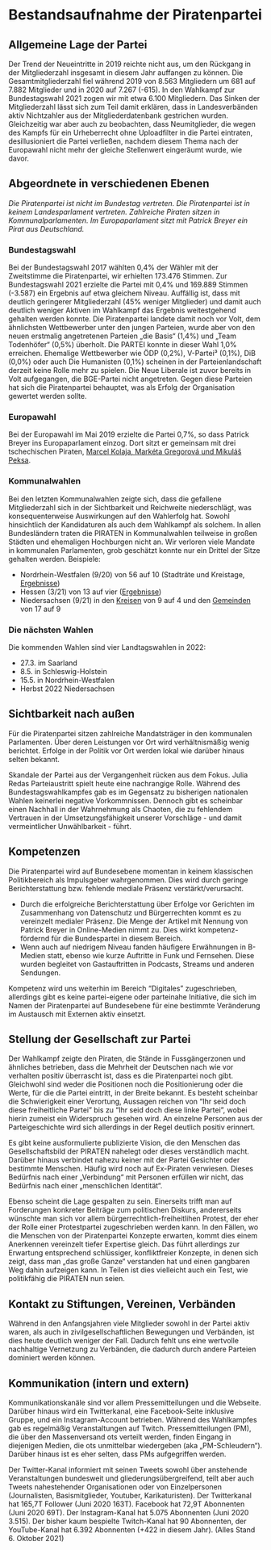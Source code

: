 # Bestandsaufnahme der Piratenpartei

## Allgemeine Lage der Partei

Der Trend der Neueintritte in 2019 reichte nicht aus, um den Rückgang in der Mitgliederzahl insgesamt in diesem Jahr auffangen zu können. Die Gesamtmitgliederzahl fiel während 2019 von 8.563 Mitgliedern um 681 auf 7.882 Mitglieder und in 2020 auf 7.267 (-615). In den Wahlkampf zur Bundestagswahl 2021 zogen wir mit etwa 6.100 Mitgliedern. Das Sinken der Mitgliederzahl lässt sich zum Teil damit erklären, dass in Landesverbänden aktiv Nichtzahler aus der Mitgliederdatenbank gestrichen wurden. Gleichzeitig war aber auch zu beobachten, dass Neumitglieder, die wegen des Kampfs für ein Urheberrecht ohne Uploadfilter in die Partei eintraten, desillusioniert die Partei verließen, nachdem diesem Thema nach der Europawahl nicht mehr der gleiche Stellenwert eingeräumt wurde, wie davor.

## Abgeordnete in verschiedenen Ebenen

_Die Piratenpartei ist nicht im Bundestag vertreten. Die Piratenpartei ist in keinem Landesparlament vertreten. Zahlreiche Piraten sitzen in Kommunalparlamenten. Im Europaparlament sitzt mit Patrick Breyer ein Pirat aus Deutschland._

### Bundestagswahl
Bei der Bundestagswahl 2017 wählten 0,4% der Wähler mit der Zweitstimme die Piratenpartei, wir erhielten 173.476 Stimmen. Zur Bundestagswahl 2021 erzielte die Partei mit 0,4% und 169.889 Stimmen (-3.587) ein Ergebnis auf etwa gleichem Niveau. Auffällig ist, dass mit deutlich geringerer Mitgliederzahl (45% weniger Mitglieder) und damit auch deutlich weniger Aktiven im Wahlkampf das Ergebnis weitestgehend gehalten werden konnte.
Die Piratenpartei landete damit noch vor Volt, dem ähnlichsten Wettbewerber unter den jungen Parteien, wurde aber von den neuen erstmalig angetretenen Parteien „die Basis“ (1,4%) und „Team Todenhöfer“ (0,5%) überholt. Die PARTEI konnte in dieser Wahl 1,0% erreichen.
Ehemalige Wettbewerber wie ÖDP (0,2%), V-Partei³ (0,1%), DiB (0,0%) oder auch Die Humanisten (0,1%) scheinen in der Parteienlandschaft derzeit keine Rolle mehr zu spielen. Die Neue Liberale ist zuvor bereits in Volt aufgegangen, die BGE-Partei nicht angetreten. Gegen diese Parteien hat sich die Piratenpartei behauptet, was als Erfolg der Organisation gewertet werden sollte.

### Europawahl
Bei der Europawahl im Mai 2019 erzielte die Partei 0,7%, so dass Patrick Breyer ins Europaparlament einzog. Dort sitzt er gemeinsam mit drei tschechischen Piraten, [Marcel Kolaja, Markéta Gregorová und Mikuláš Peksa][1].

### Kommunalwahlen
Bei den letzten Kommunalwahlen zeigte sich, dass die gefallene Mitgliederzahl sich in der Sichtbarkeit und Reichweite niederschlägt, was konsequenterweise Auswirkungen auf den Wahlerfolg hat. Sowohl hinsichtlich der Kandidaturen als auch dem Wahlkampf als solchem. In allen Bundesländern traten die PIRATEN in Kommunalwahlen teilweise in großen Städten und ehemaligen Hochburgen nicht an. Wir verloren viele Mandate in kommunalen Parlamenten, grob geschätzt konnte nur ein Drittel der Sitze gehalten werden.
Beispiele:
* Nordrhein-Westfalen (9/20) von 56 auf 10 (Stadträte und Kreistage, [Ergebnisse][2])
* Hessen (3/21) von 13 auf vier ([Ergebnisse][3])
* Niedersachsen (9/21) in den [Kreisen][4] von 9 auf 4 und den [Gemeinden][5] von 17 auf 9

### Die nächsten Wahlen
Die kommenden Wahlen sind vier Landtagswahlen in 2022:
- 27.3. im Saarland
- 8.5. in Schleswig-Holstein
- 15.5. in Nordrhein-Westfalen
- Herbst 2022 Niedersachsen  

## Sichtbarkeit nach außen

Für die Piratenpartei sitzen zahlreiche Mandatsträger in den kommunalen Parlamenten. Über deren Leistungen vor Ort wird verhältnismäßig wenig berichtet. Erfolge in der Politik vor Ort werden lokal wie darüber hinaus selten bekannt.

Skandale der Partei aus der Vergangenheit rücken aus dem Fokus. Julia Redas Parteiaustritt spielt heute eine nachrangige Rolle. Während des Bundestagswahlkampfes gab es im Gegensatz zu bisherigen nationalen Wahlen keinerlei negative Vorkommnissen. Dennoch gibt es scheinbar einen Nachhall in der Wahrnehmung als Chaoten, die zu fehlendem Vertrauen in der Umsetzungsfähigkeit unserer Vorschläge - und damit vermeintlicher Unwählbarkeit - führt.

## Kompetenzen

Die Piratenpartei wird auf Bundesebene momentan in keinem klassischen Politikbereich als Impulsgeber wahrgenommen. Dies wird durch geringe Berichterstattung bzw. fehlende mediale Präsenz verstärkt/verursacht.

- Durch die erfolgreiche Berichterstattung über Erfolge vor Gerichten im Zusammenhang von Datenschutz und Bürgerrechten kommt es zu vereinzelt medialer Präsenz. Die Menge der Artikel mit Nennung von Patrick Breyer in Online-Medien nimmt zu.  Dies wirkt kompetenz-fördernd für die Bundespartei in diesem Bereich.
- Wenn auch auf niedrigem Niveau fanden häufigere Erwähnungen in B-Medien statt, ebenso wie kurze Auftritte in Funk und Fernsehen. Diese wurden begleitet von Gastauftritten in Podcasts, Streams und anderen Sendungen.

Kompetenz wird uns weiterhin im Bereich “Digitales” zugeschrieben, allerdings gibt es keine partei-eigene oder parteinahe Initiative, die sich im Namen der Piratenpartei auf Bundesebene für eine bestimmte Veränderung im Austausch mit Externen aktiv einsetzt.

## Stellung der Gesellschaft zur Partei

Der Wahlkampf zeigte den Piraten, die Stände in Fussgängerzonen und ähnliches betrieben, dass die Mehrheit der Deutschen nach wie vor verhalten positiv überrascht ist, dass es die Piratenpartei noch gibt. Gleichwohl sind weder die Positionen noch die Positionierung oder die Werte, für die die Partei eintritt, in der Breite bekannt. Es besteht scheinbar die Schwierigkeit einer Verortung, Aussagen reichen von “Ihr seid doch diese freiheitliche Partei” bis zu “Ihr seid doch diese linke Partei”, wobei hierin zumeist ein Widerspruch gesehen wird. An einzelne Personen aus der Parteigeschichte wird sich allerdings in der Regel deutlich positiv erinnert.

Es gibt keine ausformulierte publizierte Vision, die den Menschen das Gesellschaftsbild der PIRATEN nahelegt oder dieses verständlich macht. Darüber hinaus verbindet nahezu keiner mit der Partei Gesichter oder bestimmte Menschen. Häufig wird noch auf Ex-Piraten verwiesen. Dieses Bedürfnis nach einer „Verbindung“ mit Personen erfüllen wir nicht, das Bedürfnis nach einer „menschlichen Identität“.

Ebenso scheint die Lage gespalten zu sein. Einerseits trifft man auf Forderungen konkreter Beiträge zum politischen Diskurs, andererseits wünschte man sich vor allem bürgerrechtlich-freiheitlihen Protest, der eher der Rolle einer Protestpartei zugeschrieben werden kann.
In den Fällen, wo die Menschen von der Piratenpartei Konzepte erwarten, kommt dies einem Anerkennen vereinzelt tiefer Expertise gleich. Das führt allerdings zur Erwartung entsprechend schlüssiger, konfliktfreier Konzepte, in denen sich zeigt, dass man „das große Ganze“ verstanden hat und einen gangbaren Weg dahin aufzeigen kann. In Teilen ist dies vielleicht auch ein Test, wie politikfähig die PIRATEN nun seien.

## Kontakt zu Stiftungen, Vereinen, Verbänden

Während in den Anfangsjahren viele Mitglieder sowohl in der Partei aktiv waren, als auch in zivilgesellschaftlichen Bewegungen und Verbänden, ist dies heute deutlich weniger der Fall. Dadurch fehlt uns eine wertvolle nachhaltige Vernetzung zu Verbänden, die dadurch durch andere Parteien dominiert werden können.

## Kommunikation \(intern und extern\)

Kommunikationskanäle sind vor allem Pressemitteilungen und die Webseite. Darüber hinaus wird ein Twitterkanal, eine Facebook-Seite inklusive Gruppe, und ein Instagram-Account betrieben. Während des Wahlkampfes gab es regelmäßig Veranstaltungen auf Twitch. Pressemitteilungen \(PM\), die über den Massenversand ots verteilt werden, finden Eingang in diejenigen Medien, die ots unmittelbar wiedergeben \(aka „PM-Schleudern“\). Darüber hinaus ist es eher selten, dass PMs aufgegriffen werden.

Der Twitter-Kanal informiert mit seinen Tweets sowohl über anstehende Veranstaltungen bundesweit und gliederungsübergreifend, teilt aber auch Tweets nahestehender Organisationen oder von Einzelpersonen \(Journalisten, Basismitglieder, Youtuber, Karikaturisten\). Der Twitterkanal hat 165,7T Follower (Juni 2020 163T). Facebook hat 72,9T Abonnenten (Juni 2020 69T). Der Instagram-Kanal hat 5.075 Abonnenten (Juni 2020 3.515). Der bisher kaum bespielte Twitch-Kanal hat 90 Abonnenten, der YouTube-Kanal hat 6.392 Abonnenten (+422 in diesem Jahr). \(Alles Stand 6. Oktober 2021\)


[1]:	https://www.piratenpartei.de/2019/06/27/diese-vier-piraten-sind-in-das-europaparlament-eingezogen/
[2]:	https://www.wahlergebnisse.nrw/kommunalwahlen/2020/aktuell/a000000kw2000.shtml
[3]:	https://wahlen-statistik.hessen.de/k%5C_2021/html/Landesergebnis
[4]:	https://wahlen-statistik.hessen.de/k%5C_2021/html/Landesergebnis
[5]:	https://www.aktuelle-wahlen-niedersachsen.de/KW2021/GW/000.pdf